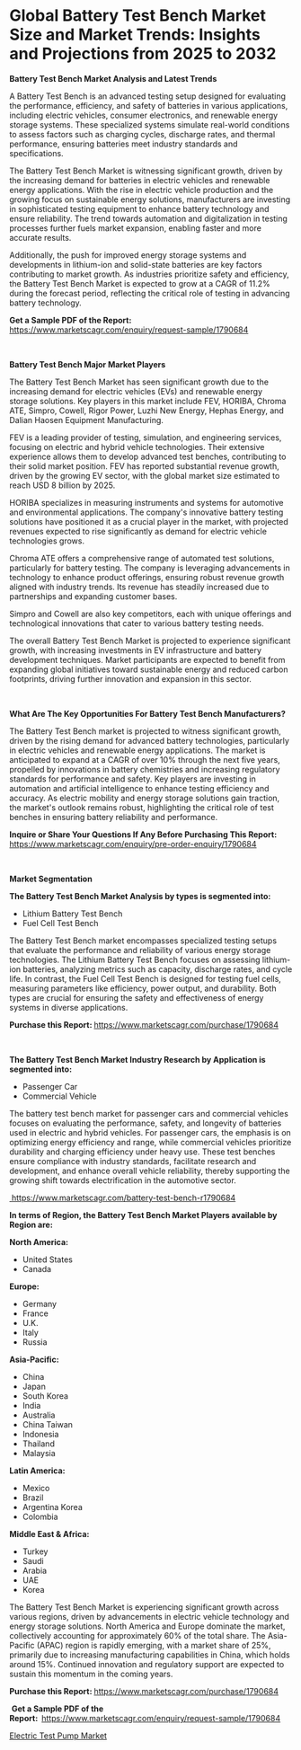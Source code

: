 <p><h1>Global Battery Test Bench Market Size and Market Trends: Insights and Projections from 2025 to 2032</h1></p><p><strong>Battery Test Bench Market Analysis and Latest Trends</strong></p>
<p><p>A Battery Test Bench is an advanced testing setup designed for evaluating the performance, efficiency, and safety of batteries in various applications, including electric vehicles, consumer electronics, and renewable energy storage systems. These specialized systems simulate real-world conditions to assess factors such as charging cycles, discharge rates, and thermal performance, ensuring batteries meet industry standards and specifications.</p><p>The Battery Test Bench Market is witnessing significant growth, driven by the increasing demand for batteries in electric vehicles and renewable energy applications. With the rise in electric vehicle production and the growing focus on sustainable energy solutions, manufacturers are investing in sophisticated testing equipment to enhance battery technology and ensure reliability. The trend towards automation and digitalization in testing processes further fuels market expansion, enabling faster and more accurate results.</p><p>Additionally, the push for improved energy storage systems and developments in lithium-ion and solid-state batteries are key factors contributing to market growth. As industries prioritize safety and efficiency, the Battery Test Bench Market is expected to grow at a CAGR of 11.2% during the forecast period, reflecting the critical role of testing in advancing battery technology.</p></p>
<p><strong>Get a Sample PDF of the Report:&nbsp;</strong> <a href="https://www.marketscagr.com/enquiry/request-sample/1790684?utm_campaign=1920&utm_medium=2&utm_source=Github&utm_content=ia&utm_term=19022025&utm_id=battery-test-bench">https://www.marketscagr.com/enquiry/request-sample/1790684</a></p>
<p>&nbsp;</p>
<p><strong>Battery Test Bench Major Market Players</strong></p>
<p><p>The Battery Test Bench Market has seen significant growth due to the increasing demand for electric vehicles (EVs) and renewable energy storage solutions. Key players in this market include FEV, HORIBA, Chroma ATE, Simpro, Cowell, Rigor Power, Luzhi New Energy, Hephas Energy, and Dalian Haosen Equipment Manufacturing. </p><p>FEV is a leading provider of testing, simulation, and engineering services, focusing on electric and hybrid vehicle technologies. Their extensive experience allows them to develop advanced test benches, contributing to their solid market position. FEV has reported substantial revenue growth, driven by the growing EV sector, with the global market size estimated to reach USD 8 billion by 2025.</p><p>HORIBA specializes in measuring instruments and systems for automotive and environmental applications. The company's innovative battery testing solutions have positioned it as a crucial player in the market, with projected revenues expected to rise significantly as demand for electric vehicle technologies grows. </p><p>Chroma ATE offers a comprehensive range of automated test solutions, particularly for battery testing. The company is leveraging advancements in technology to enhance product offerings, ensuring robust revenue growth aligned with industry trends. Its revenue has steadily increased due to partnerships and expanding customer bases.</p><p>Simpro and Cowell are also key competitors, each with unique offerings and technological innovations that cater to various battery testing needs. </p><p>The overall Battery Test Bench Market is projected to experience significant growth, with increasing investments in EV infrastructure and battery development techniques. Market participants are expected to benefit from expanding global initiatives toward sustainable energy and reduced carbon footprints, driving further innovation and expansion in this sector.</p></p>
<p>&nbsp;</p>
<p><strong>What Are The Key Opportunities For Battery Test Bench Manufacturers?</strong></p>
<p><p>The Battery Test Bench market is projected to witness significant growth, driven by the rising demand for advanced battery technologies, particularly in electric vehicles and renewable energy applications. The market is anticipated to expand at a CAGR of over 10% through the next five years, propelled by innovations in battery chemistries and increasing regulatory standards for performance and safety. Key players are investing in automation and artificial intelligence to enhance testing efficiency and accuracy. As electric mobility and energy storage solutions gain traction, the market's outlook remains robust, highlighting the critical role of test benches in ensuring battery reliability and performance.</p></p>
<p><strong>Inquire or Share Your Questions If Any Before Purchasing This Report:</strong> <a href="https://www.marketscagr.com/enquiry/pre-order-enquiry/1790684?utm_campaign=1920&utm_medium=2&utm_source=Github&utm_content=ia&utm_term=19022025&utm_id=battery-test-bench">https://www.marketscagr.com/enquiry/pre-order-enquiry/1790684</a></p>
<p>&nbsp;</p>
<p><strong>Market Segmentation</strong></p>
<p><strong>The Battery Test Bench Market Analysis by types is segmented into:</strong></p>
<p><ul><li>Lithium Battery Test Bench</li><li>Fuel Cell Test Bench</li></ul></p>
<p><p>The Battery Test Bench market encompasses specialized testing setups that evaluate the performance and reliability of various energy storage technologies. The Lithium Battery Test Bench focuses on assessing lithium-ion batteries, analyzing metrics such as capacity, discharge rates, and cycle life. In contrast, the Fuel Cell Test Bench is designed for testing fuel cells, measuring parameters like efficiency, power output, and durability. Both types are crucial for ensuring the safety and effectiveness of energy systems in diverse applications.</p></p>
<p><strong>Purchase this Report:&nbsp;</strong><a href="https://www.marketscagr.com/purchase/1790684?utm_campaign=1920&utm_medium=2&utm_source=Github&utm_content=ia&utm_term=19022025&utm_id=battery-test-bench">https://www.marketscagr.com/purchase/1790684</a></p>
<p>&nbsp;</p>
<p><strong>The Battery Test Bench Market Industry Research by Application is segmented into:</strong></p>
<p><ul><li>Passenger Car</li><li>Commercial Vehicle</li></ul></p>
<p><p>The battery test bench market for passenger cars and commercial vehicles focuses on evaluating the performance, safety, and longevity of batteries used in electric and hybrid vehicles. For passenger cars, the emphasis is on optimizing energy efficiency and range, while commercial vehicles prioritize durability and charging efficiency under heavy use. These test benches ensure compliance with industry standards, facilitate research and development, and enhance overall vehicle reliability, thereby supporting the growing shift towards electrification in the automotive sector.</p></p>
<p><a href="https://www.marketscagr.com/battery-test-bench-r1790684?utm_campaign=1920&utm_medium=2&utm_source=Github&utm_content=ia&utm_term=19022025&utm_id=battery-test-bench">&nbsp;https://www.marketscagr.com/battery-test-bench-r1790684</a></p>
<p><strong>In terms of Region, the Battery Test Bench Market Players available by Region are:</strong></p>
<p>
    <p> <strong> North America: </strong>
        <ul>
            <li>United States</li>
            <li>Canada</li>
        </ul>
        </p> 
    <p> <strong> Europe: </strong>
        <ul>
            <li>Germany</li>
            <li>France</li>
            <li>U.K.</li>
            <li>Italy</li>
            <li>Russia</li>
        </ul>
        </p> 
    <p> <strong> Asia-Pacific: </strong>
        <ul>
            <li>China</li>
            <li>Japan</li>
            <li>South Korea</li>
            <li>India</li>
            <li>Australia</li>
            <li>China Taiwan</li>
            <li>Indonesia</li>
            <li>Thailand</li>
            <li>Malaysia</li>
        </ul>
        </p> 
    <p> <strong> Latin America: </strong>
        <ul>
            <li>Mexico</li>
            <li>Brazil</li>
            <li>Argentina Korea</li>
            <li>Colombia</li>
        </ul>
        </p> 
    <p> <strong> Middle East & Africa: </strong>
        <ul>
            <li>Turkey</li>
            <li>Saudi</li>
            <li>Arabia</li>
            <li>UAE</li>
            <li>Korea</li>
        </ul>
    </p>
    </p>
<p><p>The Battery Test Bench Market is experiencing significant growth across various regions, driven by advancements in electric vehicle technology and energy storage solutions. North America and Europe dominate the market, collectively accounting for approximately 60% of the total share. The Asia-Pacific (APAC) region is rapidly emerging, with a market share of 25%, primarily due to increasing manufacturing capabilities in China, which holds around 15%. Continued innovation and regulatory support are expected to sustain this momentum in the coming years.</p></p>
<p><strong>Purchase this Report: </strong><a href="https://www.marketscagr.com/purchase/1790684?utm_campaign=1920&utm_medium=2&utm_source=Github&utm_content=ia&utm_term=19022025&utm_id=battery-test-bench">https://www.marketscagr.com/purchase/1790684</a></p>
<p>&nbsp;<strong>Get a Sample PDF of the Report:&nbsp;&nbsp;</strong><a href="https://www.marketscagr.com/enquiry/request-sample/1790684?utm_campaign=1920&utm_medium=2&utm_source=Github&utm_content=ia&utm_term=19022025&utm_id=battery-test-bench">https://www.marketscagr.com/enquiry/request-sample/1790684</a></p>
<p><strong></strong></p>
<p><p><a href="https://github.com/JakirUddin511/Market-Research-Report-List-1/blob/main/electric-test-pump-market.md?utm_campaign=1920&utm_medium=2&utm_source=Github&utm_content=ia&utm_term=19022025&utm_id=battery-test-bench">Electric Test Pump Market</a></p></p>
